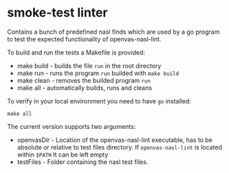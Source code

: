 # smoke-test linter

Contains a bunch of predefined nasl finds which are used by a go program to test the expected functionality of openvas-nasl-lint.

To build and run the tests a Makefile is provided:
- make build - builds the file `run` in the root directory
- make run - runs the program `run` builded with `make build`
- make clean - removes the builded program `run`
- make all - automatically builds, runs and cleans

To verify in your local environment you need to have `go` installed:

```
make all
```

The current version supports two arguments:
- openvasDir - Location of the openvas-nasl-lint executable, has to be absolute or relative to test files directory. If `openvas-nasl-lint` is located within `$PATH` It can be left empty
- testFiles - Folder containing the nasl test files.